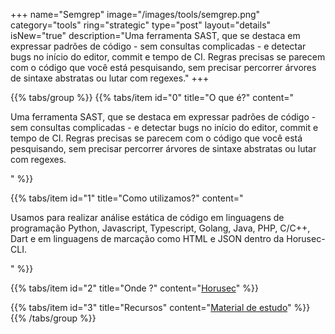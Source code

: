 +++
name="Semgrep"
image="/images/tools/semgrep.png"
category="tools"
ring="strategic"
type="post"
layout="details"
isNew="true"
description="Uma ferramenta SAST, que se destaca em expressar padrões de código - sem consultas complicadas - e detectar bugs no início do editor, commit e tempo de CI. Regras precisas se parecem com o código que você está pesquisando, sem precisar percorrer árvores de sintaxe abstratas ou lutar com regexes."
+++

{{% tabs/group %}}
  {{% tabs/item id="0" title="O que é?" content="<p>Uma ferramenta SAST, que se destaca em expressar padrões de código - sem consultas complicadas - e detectar bugs no início do editor, commit e tempo de CI. Regras precisas se parecem com o código que você está pesquisando, sem precisar percorrer árvores de sintaxe abstratas ou lutar com regexes.</p>" %}}
  
  {{% tabs/item id="1" title="Como utilizamos?" content="<p>Usamos para realizar análise estática de código em linguagens de programação Python, Javascript, Typescript, Golang, Java, PHP, C/C++, Dart e em linguagens de marcação como HTML e JSON dentro da Horusec-CLI.</p>" %}}
  
  {{% tabs/item id="2" title="Onde ?" content="<a href='https://horusec.io/' target='_blank'>Horusec</a>" %}}

  {{% tabs/item id="3" title="Recursos" content="<a href='https://github.com/returntocorp/semgrep' target='_blank'>Material de estudo</a>" %}}
{{% /tabs/group %}}